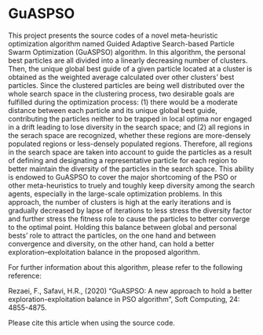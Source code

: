 # GuASPSO

This project presents the source codes of a novel meta-heuristic optimization algorithm named Guided Adaptive Search-based Particle Swarm Optimization (GuASPSO) algorithm.
In this algorithm, the personal best particles are all divided into a linearly decreasing number of clusters. Then, the unique global best guide of a given particle located at
a cluster is obtained as the weighted average calculated over other clusters’ best particles. Since the clustered particles are being well distributed over the whole search space
in the clustering process, two desirable goals are fulfilled during the optimization process: (1) there would be a moderate distance between each particle and its unique
global best guide, contributing the particles neither to be trapped in local optima nor engaged in a drift leading to lose diversity in the search space; and (2) all regions in 
the serach space are recognized, whether these regions are more-densely populated regions or less-densely populated regions. Therefore, all regions in the search space are taken into account to guide the particles as a result of defining and designating a representative particle for each region to better maintain the diversity of the particles in the search space. This ability is endowed to GuASPSO to cover the major shortcoming of the PSO or other meta-heuristics to truely and toughly keep diversity among the search agents, especially in the large-scale optimization problems. In this approach, the number of clusters is high at the early iterations and is gradually decreased by lapse of iterations to less stress the diversity factor and further stress the fitness role to cause the particles to better converge to the optimal point. Holding this balance between global and personal bests’ role to attract the particles, on the one hand and between convergence and diversity, on the other hand, can hold a better exploration–exploitation balance in the proposed algorithm.

For further information about this algorithm, please refer to the following reference:

Rezaei, F., Safavi, H.R., (2020) “GuASPSO: A new approach to hold a better exploration-exploitation balance in PSO algorithm”, Soft Computing, 24: 4855-4875.

Please cite this article when using the source code.
